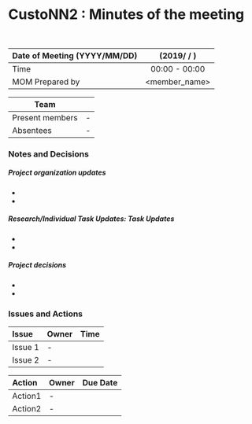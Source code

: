 # CustoNN2 : Minutes of the meeting
<br/>

| Date of Meeting (YYYY/MM/DD)  | (2019/ / )  |  
|:--- | :---: |  
| Time  |  00:00 - 00:00 |  
| MOM Prepared by  | <member_name>  |  

| Team | |
| --- | :---: |
| Present members | - | 
| Absentees | - |

### Notes and Decisions 
##### Project organization updates
-  
- 
##### Research/Individual Task Updates: Task Updates
-  
- 

##### Project decisions
-
-

### Issues and Actions
| Issue | Owner | Time |
|:--- | :--- | :---: |
| Issue 1| - |
| Issue 2 | - |

|Action| Owner|Due Date|
|:--- | :--- | :---: |
| Action1 | - |
| Action2 | - |